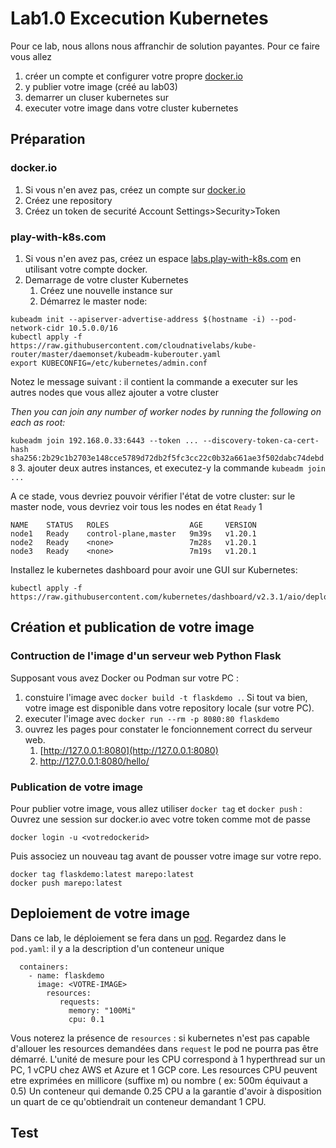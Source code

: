 # Lab1.0 Excecution Kubernetes 
Pour ce lab, nous allons nous affranchir de solution payantes.
Pour ce faire vous allez 
1. créer un compte et configurer votre propre [docker.io](https://index.docker.io/signup)
2. y publier votre image (créé au lab03) 
3. demarrer un cluser kubernetes sur 
4. executer votre image dans votre cluster kubernetes


## Préparation

### docker.io
1. Si vous n'en avez pas, créez un compte sur [docker.io](https://index.docker.io/signup)
2. Créez une repository <marepo>
3. Créez un token de securité Account Settings>Security>Token

### play-with-k8s.com
1. Si vous n'en avez pas, créez un espace [labs.play-with-k8s.com](https://labs.play-with-k8s.com) en utilisant votre compte docker.
2. Demarrage de votre cluster Kubernetes 
   1. Créez une nouvelle instance sur 
   2. Démarrez le master node:
```
kubeadm init --apiserver-advertise-address $(hostname -i) --pod-network-cidr 10.5.0.0/16
kubectl apply -f https://raw.githubusercontent.com/cloudnativelabs/kube-router/master/daemonset/kubeadm-kuberouter.yaml
export KUBECONFIG=/etc/kubernetes/admin.conf
```
Notez le message suivant : il contient la commande a executer sur les autres nodes que vous allez ajouter a votre cluster

*Then you can join any number of worker nodes by running the following on each as root:*

`kubeadm join 192.168.0.33:6443 --token ...
--discovery-token-ca-cert-hash sha256:2b29c1b2703e148cce5789d72db2f5fc3cc22c0b32a661ae3f502dabc74debd8`
   3. ajouter deux autres instances, et executez-y la commande `kubeadm join ...`

A ce stade, vous devriez pouvoir vérifier l'état de votre cluster: sur le master node, vous devriez voir tous les nodes en état `Ready`
1
```[node1 ~]$ kubectl get nodes
NAME    STATUS   ROLES                  AGE     VERSION
node1   Ready    control-plane,master   9m39s   v1.20.1
node2   Ready    <none>                 7m28s   v1.20.1
node3   Ready    <none>                 7m19s   v1.20.1
```

Installez le kubernetes dashboard pour avoir une GUI sur Kubernetes: 
```
kubectl apply -f https://raw.githubusercontent.com/kubernetes/dashboard/v2.3.1/aio/deploy/recommended.yaml
```

## Création et publication de votre image

### Contruction de l'image d'un serveur web Python Flask
Supposant vous avez Docker ou Podman sur votre PC :
1. constuire l'image avec `docker build -t flaskdemo .`. Si tout va bien, votre image est disponible dans votre repository locale (sur votre PC).
1. executer l'image avec `docker run --rm -p 8080:80 flaskdemo`
1. ouvrez les pages pour constater le foncionnement correct du serveur web.
    1. [http://127.0.0.1:8080](http://127.0.0.1:8080)
    1. [http://127.0.0.1:8080/hello/<votre nom>](http://127.0.0.1:8080/hello/)
    
### Publication de votre image
Pour publier votre image, vous allez utiliser `docker tag` et  `docker push` :
Ouvrez une session sur docker.io avec votre token comme mot de passe
```
docker login -u <votredockerid>
```
Puis associez un nouveau tag avant de pousser votre image sur votre repo.
```
docker tag flaskdemo:latest marepo:latest
docker push marepo:latest
```

## Deploiement de votre image
Dans ce lab, le déploiement se fera dans un [pod](https://kubernetes.io/fr/docs/concepts/workloads/pods/pod/).
Regardez dans le `pod.yaml`: il y a la description d'un conteneur unique 
```
  containers:
    - name: flaskdemo
      image: <VOTRE-IMAGE>
        resources:
           requests:
             memory: "100Mi"
             cpu: 0.1

```
Vous noterez la présence de `resources` : si kubernetes n'est pas capable d'allouer les resources demandées dans `request` le pod ne pourra pas être démarré.
L'unité de mesure pour les CPU correspond à 1 hyperthread sur un PC, 1 vCPU chez AWS et Azure et 1 GCP core. Les resources CPU peuvent etre exprimées en millicore (suffixe m) ou nombre ( ex: 500m équivaut a 0.5) 
Un conteneur qui demande 0.25 CPU a la garantie d'avoir à disposition un quart de ce qu'obtiendrait un conteneur demandant 1 CPU.

## Test 